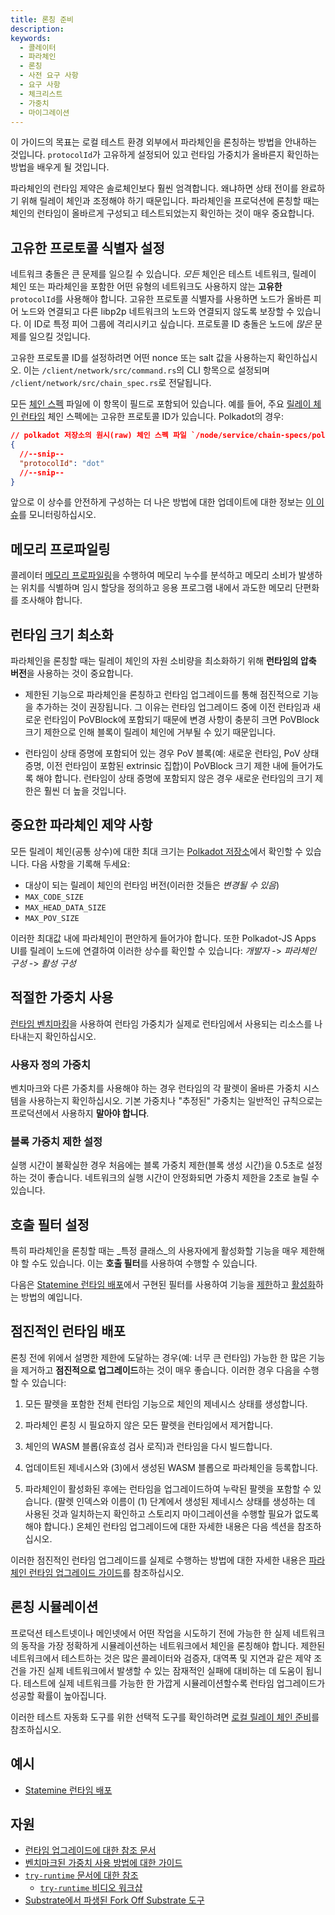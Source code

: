 ```yaml
---
title: 론칭 준비
description:
keywords:
  - 콜레이터
  - 파라체인
  - 론칭
  - 사전 요구 사항
  - 요구 사항
  - 체크리스트
  - 가중치
  - 마이그레이션
---
```


이 가이드의 목표는 로컬 테스트 환경 외부에서 파라체인을 론칭하는 방법을 안내하는 것입니다.
`protocolId`가 고유하게 설정되어 있고 런타임 가중치가 올바른지 확인하는 방법을 배우게 될 것입니다.

파라체인의 런타임 제약은 솔로체인보다 훨씬 엄격합니다. 왜냐하면 상태 전이를 완료하기 위해 릴레이 체인과 조정해야 하기 때문입니다. 파라체인을 프로덕션에 론칭할 때는 체인의 런타임이 올바르게 구성되고 테스트되었는지 확인하는 것이 매우 중요합니다.

## 고유한 프로토콜 식별자 설정

네트워크 충돌은 큰 문제를 일으킬 수 있습니다.
_모든_ 체인은 테스트 네트워크, 릴레이 체인 또는 파라체인을 포함한 어떤 유형의 네트워크도 사용하지 않는 **고유한** `protocolId`를 사용해야 합니다.
고유한 프로토콜 식별자를 사용하면 노드가 올바른 피어 노드와 연결되고 다른 libp2p 네트워크의 노드와 연결되지 않도록 보장할 수 있습니다.
이 ID로 특정 피어 그룹에 격리시키고 싶습니다.
프로토콜 ID 충돌은 노드에 _많은_ 문제를 일으킬 것입니다.

고유한 프로토콜 ID를 설정하려면 어떤 nonce 또는 salt 값을 사용하는지 확인하십시오. 이는 `/client/network/src/command.rs`의 CLI 항목으로 설정되며 `/client/network/src/chain_spec.rs`로 전달됩니다.

모든 [체인 스펙](/build/chain-spec/) 파일에 이 항목이 필드로 포함되어 있습니다.
예를 들어, 주요 [릴레이 체인 런타임](https://github.com/paritytech/polkadot-sdk/tree/master/polkadot/node/service/chain-specs) 체인 스펙에는 고유한 프로토콜 ID가 있습니다.
Polkadot의 경우:

```json
// polkadot 저장소의 원시(raw) 체인 스펙 파일 `/node/service/chain-specs/polkadot.json`
{
  //--snip--
  "protocolId": "dot"
  //--snip--
}
```

앞으로 이 상수를 안전하게 구성하는 더 나은 방법에 대한 업데이트에 대한 정보는 [이 이슈](https://github.com/paritytech/substrate/issues/7746)를 모니터링하십시오.

## 메모리 프로파일링

콜레이터 [메모리 프로파일링](/reference/command-line-tools/memory-profiler)을 수행하여 메모리 누수를 분석하고 메모리 소비가 발생하는 위치를 식별하며 임시 할당을 정의하고 응용 프로그램 내에서 과도한 메모리 단편화를 조사해야 합니다.

## 런타임 크기 최소화

파라체인을 론칭할 때는 릴레이 체인의 자원 소비량을 최소화하기 위해 **런타임의 압축 버전**을 사용하는 것이 중요합니다.

- 제한된 기능으로 파라체인을 론칭하고 런타임 업그레이드를 통해 점진적으로 기능을 추가하는 것이 권장됩니다. 그 이유는 런타임 업그레이드 중에 이전 런타임과 새로운 런타임이 PoVBlock에 포함되기 때문에 변경 사항이 충분히 크면 PoVBlock 크기 제한으로 인해 블록이 릴레이 체인에 거부될 수 있기 때문입니다.

- 런타임이 상태 증명에 포함되어 있는 경우 PoV 블록(예: 새로운 런타임, PoV 상태 증명, 이전 런타임이 포함된 extrinsic 집합)이 PoVBlock 크기 제한 내에 들어가도록 해야 합니다. 런타임이 상태 증명에 포함되지 않은 경우 새로운 런타임의 크기 제한은 훨씬 더 높을 것입니다.

## 중요한 파라체인 제약 사항

모든 릴레이 체인(공통 상수)에 대한 최대 크기는 [Polkadot 저장소](https://github.com/paritytech/polkadot/blob/f0e1ed0bab6d5cb542b84fa0ad464609198dd255/primitives/src/v2/mod.rs#L322-L348)에서 확인할 수 있습니다.
다음 사항을 기록해 두세요:

- 대상이 되는 릴레이 체인의 런타임 버전(이러한 것들은 _변경될 수 있음_)
- `MAX_CODE_SIZE`
- `MAX_HEAD_DATA_SIZE`
- `MAX_POV_SIZE`

이러한 최대값 내에 파라체인이 편안하게 들어가야 합니다.
또한 Polkadot-JS Apps UI를 릴레이 노드에 연결하여 이러한 상수를 확인할 수 있습니다: _개발자_ -> _파라체인 구성_ -> _활성 구성_

## 적절한 가중치 사용

[런타임 벤치마킹](/test/benchmark)을 사용하여 런타임 가중치가 실제로 런타임에서 사용되는 리소스를 나타내는지 확인하십시오.

### 사용자 정의 가중치

벤치마크와 다른 가중치를 사용해야 하는 경우 런타임의 각 팔렛이 올바른 가중치 시스템을 사용하는지 확인하십시오. 기본 가중치나 "추정된" 가중치는 일반적인 규칙으로는 프로덕션에서 사용하지 **말아야 합니다**.

### 블록 가중치 제한 설정

실행 시간이 불확실한 경우 처음에는 블록 가중치 제한(블록 생성 시간)을 0.5초로 설정하는 것이 좋습니다. 네트워크의 실행 시간이 안정화되면 가중치 제한을 2초로 늘릴 수 있습니다.

## 호출 필터 설정

특히 파라체인을 론칭할 때는 _특정 클래스_의 사용자에게 활성화할 기능을 매우 제한해야 할 수도 있습니다. 이는 **호출 필터**를 사용하여 수행할 수 있습니다.

다음은 [Statemine 런타임 배포](https://github.com/paritytech/cumulus/pull/476)에서 구현된 필터를 사용하여 기능을 [제한](https://github.com/paritytech/cumulus/blob/59cdbb6a56b1c49009413d66ba2232494563b57c/polkadot-parachains/statemine/src/lib.rs#L148)하고 [활성화](https://github.com/paritytech/cumulus/pull/476/files#diff-09b95657e9aa1b646722afa7944a00ddc2541e8753254a86180b338d3376f93eL151)하는 방법의 예입니다.

## 점진적인 런타임 배포

론칭 전에 위에서 설명한 제한에 도달하는 경우(예: 너무 큰 런타임) 가능한 한 많은 기능을 제거하고 **점진적으로 업그레이드**하는 것이 매우 좋습니다. 이러한 경우 다음을 수행할 수 있습니다:

1. 모든 팔렛을 포함한 전체 런타임 기능으로 체인의 제네시스 상태를 생성합니다.

2. 파라체인 론칭 시 필요하지 않은 모든 팔렛을 런타임에서 제거합니다.

3. 체인의 WASM 블롭(유효성 검사 로직)과 런타임을 다시 빌드합니다.

4. 업데이트된 제네시스와 (3)에서 생성된 WASM 블롭으로 파라체인을 등록합니다.

5. 파라체인이 활성화된 후에는 런타임을 업그레이드하여 누락된 팔렛을 포함할 수 있습니다. (팔렛 인덱스와 이름이 (1) 단계에서 생성된 제네시스 상태를 생성하는 데 사용된 것과 일치하는지 확인하고 스토리지 마이그레이션을 수행할 필요가 없도록 해야 합니다.) 온체인 런타임 업그레이드에 대한 자세한 내용은 다음 섹션을 참조하십시오.

이러한 점진적인 런타임 업그레이드를 실제로 수행하는 방법에 대한 자세한 내용은 [파라체인 런타임 업그레이드 가이드](/reference/how-to-guides/parachains/runtime-upgrade)를 참조하십시오.

## 론칭 시뮬레이션

프로덕션 테스트넷이나 메인넷에서 어떤 작업을 시도하기 전에 가능한 한 실제 네트워크의 동작을 가장 정확하게 시뮬레이션하는 네트워크에서 체인을 론칭해야 합니다.
제한된 네트워크에서 테스트하는 것은 많은 콜레이터와 검증자, 대역폭 및 지연과 같은 제약 조건을 가진 실제 네트워크에서 발생할 수 있는 잠재적인 실패에 대비하는 데 도움이 됩니다.
테스트에 실제 네트워크를 가능한 한 가깝게 시뮬레이션할수록 런타임 업그레이드가 성공할 확률이 높아집니다.

이러한 테스트 자동화 도구를 위한 선택적 도구를 확인하려면 [로컬 릴레이 체인 준비](/tutorials/build-a-parachain/prepare-a-local-relay-chain/)를 참조하십시오.

## 예시

- [Statemine 런타임 배포](https://github.com/paritytech/cumulus/pull/476)

## 자원

- [런타임 업그레이드에 대한 참조 문서](/build/upgrade)
- [벤치마크된 가중치 사용 방법에 대한 가이드](/reference/how-to-guides/weights/add-benchmarks)
- [`try-runtime` 문서에 대한 참조](/reference/command-line-tools/try-runtime)
  - [`try-runtime` 비디오 워크샵](https://www.crowdcast.io/e/substrate-seminar/41)
- [Substrate에서 파생된 Fork Off Substrate 도구](https://github.com/maxsam4/fork-off-substrate)